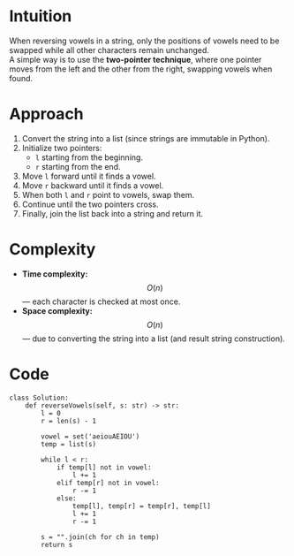 # Intuition

When reversing vowels in a string, only the positions of vowels need to be swapped while all other characters remain unchanged.  
A simple way is to use the **two-pointer technique**, where one pointer moves from the left and the other from the right, swapping vowels when found.

# Approach

1. Convert the string into a list (since strings are immutable in Python).
2. Initialize two pointers:
   - `l` starting from the beginning.
   - `r` starting from the end.
3. Move `l` forward until it finds a vowel.
4. Move `r` backward until it finds a vowel.
5. When both `l` and `r` point to vowels, swap them.
6. Continue until the two pointers cross.
7. Finally, join the list back into a string and return it.

# Complexity

- **Time complexity:** $$O(n)$$ — each character is checked at most once.
- **Space complexity:** $$O(n)$$ — due to converting the string into a list (and result string construction).

# Code

```python3 []
class Solution:
    def reverseVowels(self, s: str) -> str:
        l = 0
        r = len(s) - 1

        vowel = set('aeiouAEIOU')
        temp = list(s)

        while l < r:
            if temp[l] not in vowel:
                l += 1
            elif temp[r] not in vowel:
                r -= 1
            else:
                temp[l], temp[r] = temp[r], temp[l]
                l += 1
                r -= 1

        s = "".join(ch for ch in temp)
        return s
```
